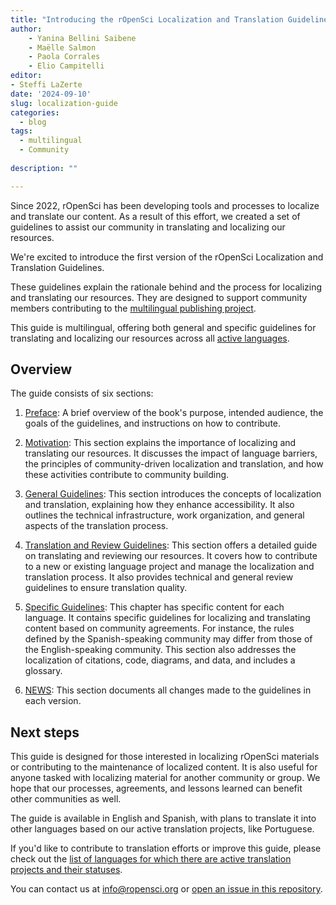```yaml
---
title: "Introducing the rOpenSci Localization and Translation Guidelines"
author: 
    - Yanina Bellini Saibene
    - Maëlle Salmon
    - Paola Corrales
    - Elio Campitelli
editor:
- Steffi LaZerte
date: '2024-09-10'
slug: localization-guide
categories:
  - blog
tags:
  - multilingual
  - Community
  
description: ""

---
```


Since 2022, rOpenSci has been developing tools and processes to localize and translate our content. 
As a result of this effort, we created a set of guidelines to assist our community in translating and localizing our resources. 

We're excited to introduce the first version of the rOpenSci Localization and Translation Guidelines.

These guidelines explain the rationale behind and the process for localizing and translating our resources. 
They are designed to support community members contributing to the [multilingual publishing project](https://ropensci.org/multilingual-publishing/).

This guide is multilingual, offering both general and specific guidelines for translating and localizing our resources across all [active languages](https://github.com/ropensci-review-tools/translation_guide/?tab=readme-ov-file#languages-with-active-projects).

 

## Overview

The guide consists of six sections:

1. [Preface](https://translationguide.ropensci.org): A brief overview of the book's purpose, intended audience, the goals of the guidelines, and instructions on how to contribute.

2. [Motivation](https://translationguide.ropensci.org/motivation.html): This section explains the importance of localizing and translating our resources. 
It discusses the impact of language barriers, the principles of community-driven localization and translation, and how these activities contribute to community building.

3. [General Guidelines](https://translationguide.ropensci.org/intro.html): This section introduces the concepts of localization and translation, explaining how they enhance accessibility. 
It also outlines the technical infrastructure, work organization, and general aspects of the translation process.

4. [Translation and Review Guidelines](https://translationguide.ropensci.org/howtoreview.html): This section offers a detailed guide on translating and reviewing our resources. 
It covers how to contribute to a new or existing language project and manage the localization and translation process. 
It also provides technical and general review guidelines to ensure translation quality.

5. [Specific Guidelines](https://translationguide.ropensci.org/specific_guidelines.html): This chapter has specific content for each language. 
It contains specific guidelines for localizing and translating content based on community agreements. 
For instance, the rules defined by the Spanish-speaking community may differ from those of the English-speaking community. 
This section also addresses the localization of citations, code, diagrams, and data, and includes a glossary.

6. [NEWS](https://translationguide.ropensci.org/booknews.html): This section documents all changes made to the guidelines in each version.


## Next steps

This guide is designed for those interested in localizing rOpenSci materials or contributing to the maintenance of localized content. 
It is also useful for anyone tasked with localizing material for another community or group. We hope that our processes, agreements, and lessons learned can benefit other communities as well.

The guide is available in English and Spanish, with plans to translate it into other languages based on our active translation projects, like Portuguese.

If you'd like to contribute to translation efforts or improve this guide, please check out the [list of languages for which there are active translation projects and their statuses](https://github.com/ropensci-review-tools/translation_guide#active). 

You can contact us at info@ropensci.org or [open an issue in this repository](https://github.com/ropensci-review-tools/translation_guide/issues).

